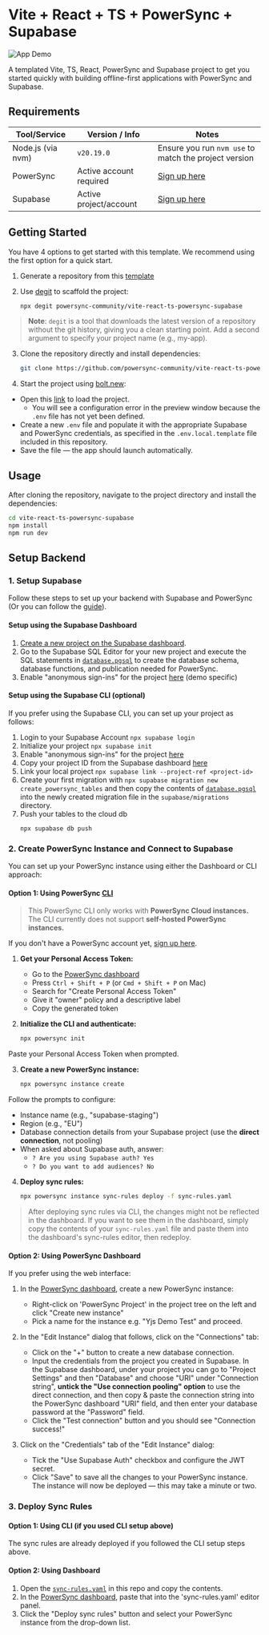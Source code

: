 # Vite + React + TS + PowerSync + Supabase

![App Demo](assets/demo.gif)

A templated Vite, TS, React, PowerSync and Supabase project to get you started quickly with building offline-first applications with PowerSync and Supabase.

## Requirements

| Tool/Service     | Version / Info             | Notes                                                  |
|------------------|----------------------------|--------------------------------------------------------|
| Node.js (via nvm)| `v20.19.0`                 | Ensure you run `nvm use` to match the project version |
| PowerSync        | Active account required    | [Sign up here](https://accounts.journeyapps.com/portal/powersync-signup)             |
| Supabase         | Active project/account     | [Sign up here](https://supabase.com/dashboard/sign-up)                   |


## Getting Started

You have 4 options to get started with this template.
We recommend using the first option for a quick start.

1. Generate a repository from this [template](https://github.com/powersync-community/vite-react-ts-powersync-supabase/generate)
2. Use [degit](https://github.com/Rich-Harris/degit) to scaffold the project:

   ```bash
   npx degit powersync-community/vite-react-ts-powersync-supabase
   ```

> **Note**: `degit` is a tool that downloads the latest version of a repository without the git history, giving you a clean starting point. Add a second argument to specify your project name (e.g., my-app).

3. Clone the repository directly and install dependencies:

   ```bash
   git clone https://github.com/powersync-community/vite-react-ts-powersync-supabase.git
   ```

4. Start the project using [bolt.new](https://bolt.new):

- Open this [link](https://bolt.new/github.com/powersync-community/vite-react-ts-powersync-supabase/tree/main) to load the project.
  - You will see a configuration error in the preview window because the `.env` file has not yet been defined.
- Create a new `.env` file and populate it with the appropriate Supabase and PowerSync credentials, as specified in the `.env.local.template` file included in this repository.
- Save the file — the app should launch automatically.

## Usage

After cloning the repository, navigate to the project directory and install the dependencies:

   ```bash
   cd vite-react-ts-powersync-supabase
   npm install
   npm run dev
   ```

## Setup Backend

### 1. Setup Supabase
Follow these steps to set up your backend with Supabase and PowerSync (Or you can follow the [guide](https://docs.powersync.com/integration-guides/supabase-+-powersync)).

#### Setup using the Supabase Dashboard
1. [Create a new project on the Supabase dashboard](https://supabase.com/dashboard/projects).
2. Go to the Supabase SQL Editor for your new project and execute the SQL statements in [`database.pgsql`](database.pgsql) to create the database schema, database functions, and publication needed for PowerSync.
3. Enable "anonymous sign-ins" for the project [here](https://supabase.com/dashboard/project/_/auth/providers) (demo specific)

#### Setup using the Supabase CLI (optional)
If you prefer using the Supabase CLI, you can set up your project as follows:
1. Login to your Supabase Account `npx supabase login`
2. Initialize your project `npx supabase init`
3. Enable "anonymous sign-ins" for the project [here](https://supabase.com/dashboard/project/_/auth/providers)
4. Copy your project ID from the Supabase dashboard [here](https://supabase.com/dashboard/project/_/settings/general)
5. Link your local project `npx supabase link --project-ref <project-id>`
6. Create your first migration with `npx supabase migration new create_powersync_tables` and then copy the contents of [`database.pgsql`](database.pgsql) into the newly created migration file in the `supabase/migrations` directory.
7. Push your tables to the cloud db
   ```shell
   npx supabase db push
   ```

### 2. Create PowerSync Instance and Connect to Supabase

You can set up your PowerSync instance using either the Dashboard or CLI approach:

#### Option 1: Using PowerSync [CLI](https://docs.powersync.com/usage/tools/cli)

> This PowerSync CLI only works with **PowerSync Cloud instances.**		
> The CLI currently does not support **self-hosted PowerSync instances.**

If you don't have a PowerSync account yet, [sign up here](https://accounts.journeyapps.com/portal/powersync-signup).

1. **Get your Personal Access Token:**
   - Go to the [PowerSync dashboard](https://powersync.journeyapps.com/)
   - Press `Ctrl + Shift + P` (or `Cmd + Shift + P` on Mac)
   - Search for "Create Personal Access Token"
   - Give it "owner" policy and a descriptive label
   - Copy the generated token

2. **Initialize the CLI and authenticate:**
   ```bash
   npx powersync init
   ```
Paste your Personal Access Token when prompted.

3. **Create a new PowerSync instance:**
   ```bash
   npx powersync instance create
   ```
Follow the prompts to configure:
- Instance name (e.g., "supabase-staging")
- Region (e.g., "EU")
- Database connection details from your Supabase project (use the **direct connection**, not pooling)
- When asked about Supabase auth, answer:
   - `? Are you using Supabase auth? Yes`
   - `? Do you want to add audiences? No`

4. **Deploy sync rules:**
   ```bash
   npx powersync instance sync-rules deploy -f sync-rules.yaml
   ```

> After deploying sync rules via CLI, the changes might not be reflected in the dashboard. If you want to see them in the dashboard, simply copy the contents of your `sync-rules.yaml` file and paste them into the dashboard's sync-rules editor, then redeploy.

#### Option 2: Using PowerSync Dashboard

If you prefer using the web interface:

1. In the [PowerSync dashboard](https://powersync.journeyapps.com/), create a new PowerSync instance:
   - Right-click on 'PowerSync Project' in the project tree on the left and click "Create new instance"
   - Pick a name for the instance e.g. "Yjs Demo Test" and proceed.

2. In the "Edit Instance" dialog that follows, click on the "Connections" tab:
   - Click on the "+" button to create a new database connection.
   - Input the credentials from the project you created in Supabase. In the Supabase dashboard, under your project you can go to "Project Settings" and then "Database" and choose "URI" under "Connection string", **untick the "Use connection pooling" option** to use the direct connection, and then copy & paste the connection string into the PowerSync dashboard "URI" field, and then enter your database password at the "Password" field.
   - Click the "Test connection" button and you should see "Connection success!"

3. Click on the "Credentials" tab of the "Edit Instance" dialog:
   - Tick the "Use Supabase Auth" checkbox and configure the JWT secret.
   - Click "Save" to save all the changes to your PowerSync instance. The instance will now be deployed — this may take a minute or two.

### 3. Deploy Sync Rules

#### Option 1: Using CLI (if you used CLI setup above)
The sync rules are already deployed if you followed the CLI setup steps above.

#### Option 2: Using Dashboard
1. Open the [`sync-rules.yaml`](sync-rules.yaml) in this repo and copy the contents.
2. In the [PowerSync dashboard](https://powersync.journeyapps.com/), paste that into the 'sync-rules.yaml' editor panel.
3. Click the "Deploy sync rules" button and select your PowerSync instance from the drop-down list.